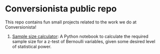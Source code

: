 # Conversionista public repo

This repo contains fun small projects related to the work we do at Conversionista!

1. [Sample size calculator](https://github.com/Conversionista/c_public/blob/main/sample_size_calulcator/Sample%20size%20calculator.ipynb): A Python notebook to calculate the required sample size for a z-test of Bernoulli variables, given some desired level of statistical power.
